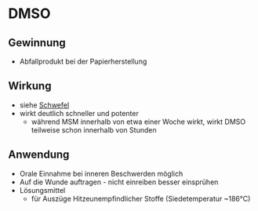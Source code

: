 # DMSO
## Gewinnung
- Abfallprodukt bei der Papierherstellung
## Wirkung
- siehe [Schwefel](../Elemente%20des%20Periodensystems/Schwefel.md)
- wirkt deutlich schneller und potenter
	- während MSM innerhalb von etwa einer Woche wirkt, wirkt DMSO teilweise schon innerhalb von Stunden
## Anwendung
- Orale Einnahme bei inneren Beschwerden möglich
- Auf die Wunde auftragen - nicht einreiben besser einsprühen
- Lösungsmittel
	- für Auszüge Hitzeunempfindlicher Stoffe (Siedetemperatur ~186°C)